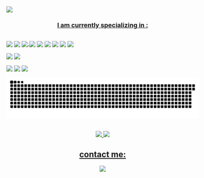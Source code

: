 <a href="https://github.com/secyz">
  
<img align="center" src="https://user-images.githubusercontent.com/92191800/181153452-16a8ed27-ac3d-41e4-9939-61fa9d7e6176.gif">
  
  <h3 align="center">I am currently specializing in :</h3>
  
 ##
  
  <a href=""> <img align="center" src="https://img.shields.io/badge/JavaScript-323330?style=for-the-badge&logo=javascript&logoColor=F7DF1E"/></a>
  <a href=""><img align="center" src="https://img.shields.io/badge/Node.js-339933?style=for-the-badge&logo=nodedotjs&logoColor=white"/></a>
  <a href=""><img align="center" src="https://img.shields.io/badge/Python-FFD43B?style=for-the-badge&logo=python&logoColor=blue"/> </a>
  <a href=""><img align="center" src="https://img.shields.io/badge/PHP-777BB4?style=for-the-badge&logo=php&logoColor=white"/></a>
  <a href=""><img align="center" src="https://img.shields.io/badge/Laravel-FF2D20?style=for-the-badge&logo=laravel&logoColor=white"/></a>
  <a href=""><img align="center" src="https://img.shields.io/badge/java-%23ED8B00.svg?style=for-the-badge&logo=java&logoColor=white"/></a>
  <a href=""><img align="center" src="https://img.shields.io/badge/c-%2300599C.svg?style=for-the-badge&logo=c&logoColor=white"/></a>
  <a href=""><img align="center" src="https://img.shields.io/badge/c%23-%23239120.svg?style=for-the-badge&logo=c-sharp&logoColor=white/"/></a>
  <a href=""><img align="center" src="https://img.shields.io/badge/lua-%232C2D72.svg?style=for-the-badge&logo=lua&logoColor=white"/></a>
  
  <a href=""><img align="center" src="https://img.shields.io/badge/dart-%230175C2.svg?style=for-the-badge&logo=dart&logoColor=white"/></a>
  <a href=""><img align="center" src="https://img.shields.io/badge/Flutter-%2302569B.svg?style=for-the-badge&logo=Flutter&logoColor=white"/></a>
      
  <a href=""><img align="center" src="https://img.shields.io/badge/mysql-%2300f.svg?style=for-the-badge&logo=mysql&logoColor=white"/></a>
  <a href=""><img align="center" src="https://img.shields.io/badge/sqlite-%2307405e.svg?style=for-the-badge&logo=sqlite&logoColor=white"/></a>
  <a href=""><img align="center" src="https://img.shields.io/badge/MongoDB-%234ea94b.svg?style=for-the-badge&logo=mongodb&logoColor=white"/></a>
  
  

 
<p align="center">
  <img src="https://github.com/secyz/secyz/raw/output/github-contribution-grid-snake.svg" alt="snake"></center>
</p>

## 
  <div align="center">
  <a href="https://github.com/secyz">
  <img height="150em" src="https://github-readme-stats.vercel.app/api?username=secyz&show_icons=true&theme=radical&include_all_commits=true&count_private=true"/>
  <img height="150em" src="https://github-readme-stats.vercel.app/api/top-langs/?username=secyz&layout=compact&langs_count=7&theme=radical"/>
</div>
  
  ##
  
   <div align="center">
  <h2>contact me:</h3>
  <a href="sendmail:secyz.dev@gmail.com"> <img src="https://img.shields.io/badge/Gmail-D14836?style=for-the-badge&logo=gmail&logoColor=white"</a>
    </div>
